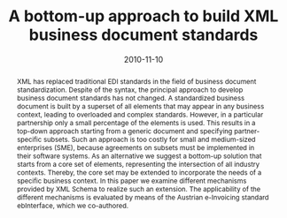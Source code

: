 ---
abstract: XML has replaced traditional EDI standards in the field of business document
  standardization. Despite of the syntax, the principal approach to develop business
  document standards has not changed. A standardized business document is built by
  a superset of all elements that may appear in any business context, leading to overloaded
  and complex standards. However, in a particular partnership only a small percentage
  of the elements is used. This results in a top-down approach starting from a generic
  document and specifying partner-specific subsets. Such an approach is too costly
  for small and medium-sized enterprises (SME), because agreements on subsets must
  be implemented in their software systems. As an alternative we suggest a bottom-up
  solution that starts from a core set of elements, representing the intersection
  of all industry contexts. Thereby, the core set may be extended to incorporate the
  needs of a specific business context. In this paper we examine different mechanisms
  provided by XML Schema to realize such an extension. The applicability of the different
  mechanisms is evaluated by means of the Austrian e-Invoicing standard ebInterface,
  which we co-authored.
authors:
- Philipp Liegl
- Christian Huemer
- Christian Pichler
date: '2010-11-10'
featured: false
links:
- name: Publik
  url: https://publik.tuwien.ac.at/showentry.php?ID=189059&lang=2
publication: 'Vortrag: 7th IEEE International Conference on e-Business Engineering,
  Shanghai; 10.11.2010 - 12.11.2010; in: "Proceedings of the 7th IEEE International
  Conference on e-Business Engineering", IEEE, (2010), S. 56 - 63'
publication_types:
- '1'
publishDate: '2010-11-10'
title: A bottom-up approach to build XML business document standards
url_pdf: http://publik.tuwien.ac.at/files/PubDat_189059.pdf
---